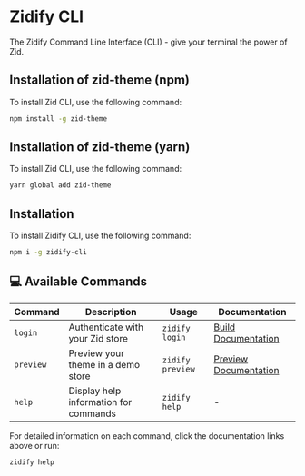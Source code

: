 # Zidify CLI

The Zidify Command Line Interface (CLI) - give your terminal the power of Zid.

## Installation of zid-theme (npm)

To install Zid CLI, use the following command:

```bash
npm install -g zid-theme
```
## Installation of zid-theme (yarn)

To install Zid CLI, use the following command:

```bash
yarn global add zid-theme
```

## Installation

To install Zidify CLI, use the following command:

```bash
npm i -g zidify-cli
```


## 💻 Available Commands

| Command   | Description                               | Usage                      | Documentation                            |
|-----------|-------------------------------------------|----------------------------|------------------------------------------|
| `login`   | Authenticate with your Zid store        | `zidify login`             | [Build Documentation](docs/AUTH.md)      |
| `preview` | Preview your theme in a demo store        | `zidify preview ` | [Preview Documentation](docs/PREVIEW.md) |
| `help`    | Display help information for commands     | `zidify help`              | -                                        |

For detailed information on each command, click the documentation links above or run:

```bash
zidify help
```
